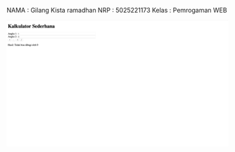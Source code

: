 NAMA : Gilang Kista ramadhan
NRP : 5025221173
Kelas : Pemrogaman WEB

![Alt text](<Screenshot 2023-09-18 at 09.12.30.png>)
